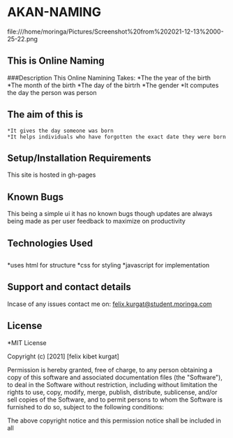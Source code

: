 # AKAN-NAMING
file:///home/moringa/Pictures/Screenshot%20from%202021-12-13%2000-25-22.png
## This is Online Naming
###Description
This Online Namining Takes:
	*The the year of the birth
	*The month of the birth
	*The day of the birtrh
	*The gender
	*It computes the day the person was person
## The aim of this is
	*It gives the day someone was born
	*It helps individuals who have forgotten the exact date they were born
## Setup/Installation Requirements
This site is hosted in gh-pages 

## Known Bugs
This being a simple ui it has no known bugs though updates are always being made as per user feedback to maximize on productivity
## Technologies Used
##
*uses html for structure
*css for styling
*javascript for implementation 
## Support and contact details
Incase of any issues contact me on:
felix.kurgat@student.moringa.com
## License
*MIT License

Copyright (c) [2021] [felix kibet kurgat]

Permission is hereby granted, free of charge, to any person obtaining a copy
of this software and associated documentation files (the "Software"), to deal
in the Software without restriction, including without limitation the rights
to use, copy, modify, merge, publish, distribute, sublicense, and/or sell
copies of the Software, and to permit persons to whom the Software is
furnished to do so, subject to the following conditions:

The above copyright notice and this permission notice shall be included in all
